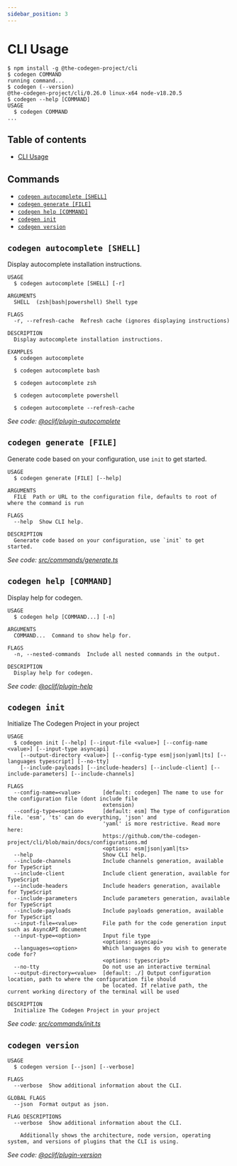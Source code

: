 ```yaml
---
sidebar_position: 3
---
```

# CLI Usage

<!-- usage -->
```sh-session
$ npm install -g @the-codegen-project/cli
$ codegen COMMAND
running command...
$ codegen (--version)
@the-codegen-project/cli/0.26.0 linux-x64 node-v18.20.5
$ codegen --help [COMMAND]
USAGE
  $ codegen COMMAND
...
```
<!-- usagestop -->

## Table of contents

<!-- toc -->
* [CLI Usage](#cli-usage)
<!-- tocstop -->

## Commands

<!-- commands -->
* [`codegen autocomplete [SHELL]`](#codegen-autocomplete-shell)
* [`codegen generate [FILE]`](#codegen-generate-file)
* [`codegen help [COMMAND]`](#codegen-help-command)
* [`codegen init`](#codegen-init)
* [`codegen version`](#codegen-version)

## `codegen autocomplete [SHELL]`

Display autocomplete installation instructions.

```
USAGE
  $ codegen autocomplete [SHELL] [-r]

ARGUMENTS
  SHELL  (zsh|bash|powershell) Shell type

FLAGS
  -r, --refresh-cache  Refresh cache (ignores displaying instructions)

DESCRIPTION
  Display autocomplete installation instructions.

EXAMPLES
  $ codegen autocomplete

  $ codegen autocomplete bash

  $ codegen autocomplete zsh

  $ codegen autocomplete powershell

  $ codegen autocomplete --refresh-cache
```

_See code: [@oclif/plugin-autocomplete](https://github.com/oclif/plugin-autocomplete/blob/v3.0.18/src/commands/autocomplete/index.ts)_

## `codegen generate [FILE]`

Generate code based on your configuration, use `init` to get started.

```
USAGE
  $ codegen generate [FILE] [--help]

ARGUMENTS
  FILE  Path or URL to the configuration file, defaults to root of where the command is run

FLAGS
  --help  Show CLI help.

DESCRIPTION
  Generate code based on your configuration, use `init` to get started.
```

_See code: [src/commands/generate.ts](https://github.com/the-codegen-project/cli/blob/v0.26.0/src/commands/generate.ts)_

## `codegen help [COMMAND]`

Display help for codegen.

```
USAGE
  $ codegen help [COMMAND...] [-n]

ARGUMENTS
  COMMAND...  Command to show help for.

FLAGS
  -n, --nested-commands  Include all nested commands in the output.

DESCRIPTION
  Display help for codegen.
```

_See code: [@oclif/plugin-help](https://github.com/oclif/plugin-help/blob/v6.0.22/src/commands/help.ts)_

## `codegen init`

Initialize The Codegen Project in your project

```
USAGE
  $ codegen init [--help] [--input-file <value>] [--config-name <value>] [--input-type asyncapi]
    [--output-directory <value>] [--config-type esm|json|yaml|ts] [--languages typescript] [--no-tty]
    [--include-payloads] [--include-headers] [--include-client] [--include-parameters] [--include-channels]

FLAGS
  --config-name=<value>       [default: codegen] The name to use for the configuration file (dont include file
                              extension)
  --config-type=<option>      [default: esm] The type of configuration file. 'esm', 'ts' can do everything, 'json' and
                              'yaml' is more restrictive. Read more here:
                              https://github.com/the-codegen-project/cli/blob/main/docs/configurations.md
                              <options: esm|json|yaml|ts>
  --help                      Show CLI help.
  --include-channels          Include channels generation, available for TypeScript
  --include-client            Include client generation, available for TypeScript
  --include-headers           Include headers generation, available for TypeScript
  --include-parameters        Include parameters generation, available for TypeScript
  --include-payloads          Include payloads generation, available for TypeScript
  --input-file=<value>        File path for the code generation input such as AsyncAPI document
  --input-type=<option>       Input file type
                              <options: asyncapi>
  --languages=<option>        Which languages do you wish to generate code for?
                              <options: typescript>
  --no-tty                    Do not use an interactive terminal
  --output-directory=<value>  [default: ./] Output configuration location, path to where the configuration file should
                              be located. If relative path, the current working directory of the terminal will be used

DESCRIPTION
  Initialize The Codegen Project in your project
```

_See code: [src/commands/init.ts](https://github.com/the-codegen-project/cli/blob/v0.26.0/src/commands/init.ts)_

## `codegen version`

```
USAGE
  $ codegen version [--json] [--verbose]

FLAGS
  --verbose  Show additional information about the CLI.

GLOBAL FLAGS
  --json  Format output as json.

FLAG DESCRIPTIONS
  --verbose  Show additional information about the CLI.

    Additionally shows the architecture, node version, operating system, and versions of plugins that the CLI is using.
```

_See code: [@oclif/plugin-version](https://github.com/oclif/plugin-version/blob/v2.1.2/src/commands/version.ts)_
<!-- commandsstop -->
